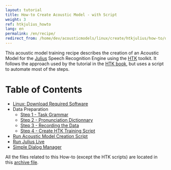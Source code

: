 ```yaml
---
layout: tutorial
title: How-to Create Acoustic Model - with Script
weight: 3
ref: htkjulius_howto
lang: en
permalink: /en/recipe/
redirect_from: /home/dev/acousticmodels/linux/create/htkjulius/how-to/download
---
```

This acoustic model training recipe describes the creation of an Acoustic Model for the [Julius](http://julius.sourceforge.jp/en_index.php?q=en/index.html) Speech Recognition Engine using the [HTK](http://htk.eng.cam.ac.uk) toolkit.  It follows the approach used by the tutorial in the [HTK book](http://htk.eng.cam.ac.uk/docs/docs.shtml), but uses a script to automate most of the steps.


# Table of Contents 

* [Linux: Download Required Software](/recipe/download)
* Data Preparation
  * [Step 1 - Task Grammar](/recipe/step-1)
  * [Step 2 - Pronunciation Dictionnary](/recipe/step-2)
  * [Step 3 - Recording the Data](/recipe/step-3)
  * [Step 4 - Create HTK Training Script](/recipe/step-4)
* [Run Acoustic Model Creation Script](/recipe/script)
* [Run Julius Live](/recipe/run-julius)
* [Simple Dialog Manager](/recipe/simple-dialog-manager)


All the files related to this How-to (except the HTK scripts) are located in this [archive file](https://github.com/VoxForge/develop/archive/master.zip).

